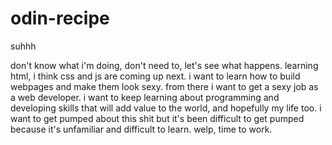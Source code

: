 # odin-recipe

suhhh

don't know what i'm doing, don't need to, let's see what happens. learning html, i think css and js are coming up next. i want to learn how to build webpages and make them look sexy. from there i want to get a sexy job as a web developer. i want to keep learning about programming and developing skills that will add value to the world, and hopefully my life too. i want to get pumped about this shit but it's been difficult to get pumped because it's unfamiliar and difficult to learn. welp, time to work.